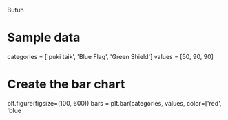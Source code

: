 Butuh

# Sample data
categories = ['puki taik', 'Blue Flag', 'Green Shield']
values = [50, 90, 90]

# Create the bar chart
plt.figure(figsize=(100, 600))
bars = plt.bar(categories, values, color=['red', 'blue